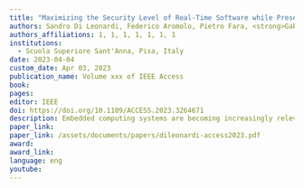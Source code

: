 ```yaml
---
title: "Maximizing the Security Level of Real-Time Software while Preserving Temporal Constraints"
authors: Sandro Di Leonardi, Federico Aromolo, Pietro Fara, <strong>Gabriele Serra</strong>, Daniel Casini, Alessandro Biondi, Giorgio Buttazzo 
authors_affiliations: 1, 1, 1, 1, 1, 1, 1
institutions:
  - Scuola Superiore Sant'Anna, Pisa, Italy
date: 2023-04-04
custom_date: Apr 03, 2023
publication_name: Volume xxx of IEEE Access
book:
pages: 
editor: IEEE
doi: https://doi.org/10.1109/ACCESS.2023.3264671
description: Embedded computing systems are becoming increasingly relevant in the Internet of Things (IoT) and edge computing domains, where they are often employed as the control entity of a cyber-physical system. When operating in such interconnected domains, a software system is susceptible to cyber-attacks from external agents, which can compromise the correct behavior of the system. In addition, the software executing in these systems is typically characterized by stringent timing constraints, which must be satisfied during system execution. Enabling software protections to enhance the security level of the embedded software comes at the cost of increasing the computation times of the tasks, introducing the risk of deadline misses that could also jeopardize the system behavior. This paper presents a methodology to optimize the security level of real-time software while preserving system-wide schedulability by leveraging timing analysis. The proposed approach is based on a mixed-integer linear programming (MILP) formulation that maximizes the security level of the tasks and integrates a response-time analysis technique to assess the schedulability of the system whenever additional protections are activated to shield the software against cyber-attacks targeting specific classes of vulnerabilities. An experimental evaluation is presented to assess the performance of the proposed approach on a representative set of tasks included in standard benchmarking suites for embedded software.
paper_link:
paper_link: /assets/documents/papers/dileonardi-access2023.pdf
award: 
award_link: 
language: eng
youtube:
---
```

